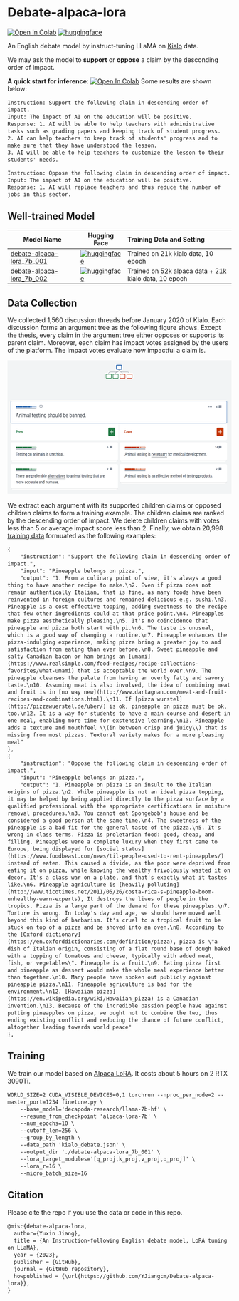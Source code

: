 # Debate-alpaca-lora
<a href="https://colab.research.google.com/drive/1emuN4LcO4X2-BCoATbhawIZeGBr-d3Y-?usp=sharing" target="_parent"><img src="https://colab.research.google.com/assets/colab-badge.svg" alt="Open In Colab"/></a>
[![huggingface](https://img.shields.io/badge/%F0%9F%A4%97-huggingface-yellow)](https://huggingface.co/YuxinJiang/debate-alpaca-lora_7b_001)


An English debate model by instruct-tuning LLaMA on [Kialo](https://www.kialo.com/) data. 

We may ask the model to **support** or **oppose** a claim by the desconding order of impact.

**A quick start for inference**: <a href="https://colab.research.google.com/drive/1emuN4LcO4X2-BCoATbhawIZeGBr-d3Y-?usp=sharing" target="_parent"><img src="https://colab.research.google.com/assets/colab-badge.svg" alt="Open In Colab"/></a> Some results are shown below:

```
Instruction: Support the following claim in descending order of impact.
Input: The impact of AI on the education will be positive.
Response: 1. AI will be able to help teachers with administrative tasks such as grading papers and keeping track of student progress.
2. AI can help teachers to keep track of students' progress and to make sure that they have understood the lesson.
3. AI will be able to help teachers to customize the lesson to their students' needs.
```

```
Instruction: Oppose the following claim in descending order of impact.
Input: The impact of AI on the education will be positive.
Response: 1. AI will replace teachers and thus reduce the number of jobs in this sector.
```

## Well-trained Model

| Model Name | Hugging Face | Training Data and Setting |
| --- | --- | :--- |
| [debate-alpaca-lora_7b_001](https://huggingface.co/YuxinJiang/debate-alpaca-lora_7b_001) | [![huggingface](https://img.shields.io/badge/%F0%9F%A4%97-huggingface-yellow)](https://huggingface.co/YuxinJiang/debate-alpaca-lora_7b_001) | Trained on 21k kialo data, 10 epoch |
| [debate-alpaca-lora_7b_002](https://huggingface.co/YuxinJiang/debate-alpaca-lora_7b_002) | [![huggingface](https://img.shields.io/badge/%F0%9F%A4%97-huggingface-yellow)](https://huggingface.co/YuxinJiang/debate-alpaca-lora_7b_002) | Trained on 52k alpaca data + 21k kialo data, 10 epoch |

## Data Collection
We collected 1,560 discussion threads before January 2020 of Kialo. Each discussion forms an argument tree as the following figure shows. Except the thesis, every claim in the argument tree either opposes or supports its parent claim. Moreover, each claim has impact votes assigned by the users of the platform. The impact votes evaluate how impactful a claim is.

<img src="https://github.com/YJiangcm/Debate-alpaca-lora/blob/master/pics/kialo_example.png" width="600" height="300">

We extract each argument with its supported children claims or opposed children claims to form a training example. The children claims are ranked by the descending order of impact. We delete children claims with votes less than 5 or average impact score less than 2. Finally, we obtain 20,998 [training data](https://github.com/YJiangcm/Debate-alpaca-lora/blob/master/kialo_debate.json) formuated as the following examples:
```
{
    "instruction": "Support the following claim in descending order of impact.",
    "input": "Pineapple belongs on pizza.",
    "output": "1. From a culinary point of view, it's always a good thing to have another recipe to make.\n2. Even if pizza does not remain authentically Italian, that is fine, as many foods have been reinvented in foreign cultures and remained delicious e.g. sushi.\n3. Pineapple is a cost effective topping, adding sweetness to the recipe that few other ingredients could at that price point.\n4. Pineapples make pizza aesthetically pleasing.\n5. It's no coincidence that pineapple and pizza both start with pi.\n6. The taste is unusual, which is a good way of changing a routine.\n7. Pineapple enhances the pizza-indulging experience, making pizza bring a greater joy to and satisfaction from eating than ever before.\n8. Sweet pineapple and salty Canadian bacon or ham brings an [umami](https://www.realsimple.com/food-recipes/recipe-collections-favorites/what-umami) that is acceptable the world over.\n9. The pineapple cleanses the palate from having an overly fatty and savory taste.\n10. Assuming meat is also involved, the idea of combining meat and fruit is in [no way new](http://www.dartagnan.com/meat-and-fruit-recipes-and-combinations.html).\n11. If [pizza wurstel](http://pizzawuerstel.de/uber/) is ok, pineapple on pizza must be ok, too.\n12. It is a way for students to have a main course and desert in one meal, enabling more time for exstensive learning.\n13. Pineapple adds a texture and mouthfeel \\(in between crisp and juicy\\) that is missing from most pizzas. Textural variety makes for a more pleasing meal"
},
{
    "instruction": "Oppose the following claim in descending order of impact.",
    "input": "Pineapple belongs on pizza.",
    "output": "1. Pineapple on pizza is an insult to the Italian origins of pizza.\n2. While pineapple is not an ideal pizza topping, it may be helped by being applied directly to the pizza surface by a qualified professional with the appropriate certifications in moisture removal procedures.\n3. You cannot eat Spongebob's house and be considered a good person at the same time.\n4. The sweetness of the pineapple is a bad fit for the general taste of the pizza.\n5. It's wrong in class terms. Pizza is proletarian food: good, cheap, and filling. Pineapples were a complete luxury when they first came to Europe, being displayed for [social status](https://www.foodbeast.com/news/til-people-used-to-rent-pineapples/) instead of eaten. This caused a divide, as the poor were deprived from eating it on pizza, while knowing the wealthy frivolously wasted it on decor. It's a class war on a plate, and that's exactly what it tastes like.\n6. Pineapple agriculture is [heavily polluting](http://www.ticotimes.net/2011/05/26/costa-rica-s-pineapple-boom-unhealthy-warn-experts), It destroys the lives of people in the tropics. Pizza is a large part of the demand for these pineapples.\n7. Torture is wrong. In today's day and age, we should have moved well beyond this kind of barbarism. It's cruel to a tropical fruit to be stuck on top of a pizza and be shoved into an oven.\n8. According to the [Oxford dictionary](https://en.oxforddictionaries.com/definition/pizza), pizza is \"a dish of Italian origin, consisting of a flat round base of dough baked with a topping of tomatoes and cheese, typically with added meat, fish, or vegetables\". Pineapple is a fruit.\n9. Eating pizza first and pineapple as dessert would make the whole meal experience better than together.\n10. Many people have spoken out publicly against pineapple pizza.\n11. Pineapple agriculture is bad for the environment.\n12. [Hawaiian pizza](https://en.wikipedia.org/wiki/Hawaiian_pizza) is a Canadian invention.\n13. Because of the incredible passion people have against putting pineapples on pizza, we ought not to combine the two, thus ending existing conflict and reducing the chance of future conflict, altogether leading towards world peace"
},
```

## Training
We train our model based on [Alpaca LoRA](https://github.com/tloen/alpaca-lora). It costs about 5 hours on 2 RTX 3090Ti.
```
WORLD_SIZE=2 CUDA_VISIBLE_DEVICES=0,1 torchrun --nproc_per_node=2 --master_port=1234 finetune.py \
    --base_model='decapoda-research/llama-7b-hf' \
    --resume_from_checkpoint 'alpaca-lora-7b' \
    --num_epochs=10 \
    --cutoff_len=256 \
    --group_by_length \
    --data_path 'kialo_debate.json' \
    --output_dir './debate-alpaca-lora_7b_001' \
    --lora_target_modules='[q_proj,k_proj,v_proj,o_proj]' \
    --lora_r=16 \
    --micro_batch_size=16
```


## Citation

Please cite the repo if you use the data or code in this repo.

```
@misc{debate-alpaca-lora,
  author={Yuxin Jiang},
  title = {An Instruction-following English debate model, LoRA tuning on LLaMA},
  year = {2023},
  publisher = {GitHub},
  journal = {GitHub repository},
  howpublished = {\url{https://github.com/YJiangcm/Debate-alpaca-lora}},
}
```
